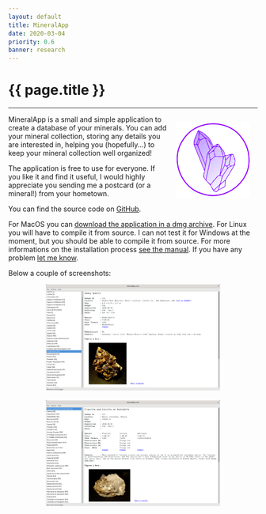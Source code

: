 ```yaml
---
layout: default
title: MineralApp
date: 2020-03-04
priority: 0.6
banner: research
---
```


{{ page.title }}
=====
---


<img src="https://raw.githubusercontent.com/SimoneCnt/MineralApp/master/mineralapp.png" alt="MineralApp logo" style="float:right;width:30%;margin:15px;">

MineralApp is a small and simple application to create a database of your
minerals. You can add your mineral collection, storing any details you are
interested in, helping you (hopefully...) to keep your mineral collection well
organized!

The application is free to use for everyone. If you like it and find it useful,
I would highly appreciate you sending me a postcard (or a mineral!) from your
hometown.

You can find the source code on <a href="https://github.com/SimoneCnt/MineralApp" target="_blank">GitHub</a>.

For MacOS you can
[download the application in a dmg archive](https://github.com/SimoneCnt/MineralApp/raw/master/MineralApp.dmg).
For Linux you will have to compile it from source.
I can not test it for Windows at the moment, but you should be able to compile it from source.
For more informations on the installation process 
<a href="https://github.com/SimoneCnt/MineralApp/raw/master/mineralapp.pdf" target="_blank">see the manual</a>.
If you have any problem [let me know](mailto:simonecnt@gmail.com?subject=Help%20with%20MineralApp).

Below a couple of screenshots:

<div style="text-align:center">
<a href="/img/mineralapp/mineralapp-ID112.png" target="_blank" title="Screenshot 1">
<img src="/img/mineralapp/mineralapp-ID112.png" alt="MineralApp screenshot 1" style="width:70%">
</a>
<br><br>
<a href="/img/mineralapp/mineralapp-ID127.png" target="_blank" title="Screenshot 1">
<img src="/img/mineralapp/mineralapp-ID127.png" alt="MineralApp screenshot 2" style="width:70%">
</a>
<br><br>
</div>

